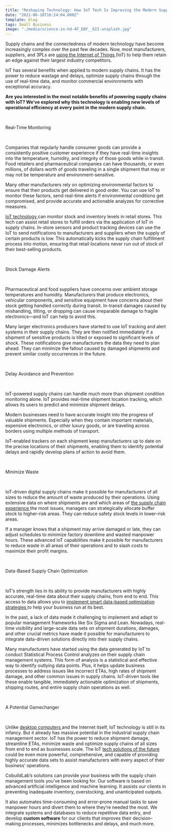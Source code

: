 ```yaml
---
title: "Reshaping Technology: How IoT Tech Is Improving the Modern Supply Chain"
date: "2021-06-10T16:24:04.000Z"
template: blog
tags: Small Business
image: "./media/science-in-hd-4F_EBY__6II-unsplash.jpg"
---
```


Supply chains and the connectedness of modern technology have become increasingly complex over the past few decades. Now, most manufacturers, suppliers, and 3PLs are <a target="_blank" href="https://cobuildlab.com/blog/internet-of-things-in-the-logistics-industry/">  using the Internet of Things </a> (IoT) to help them retain an edge against their largest industry competitors.

IoT has several benefits when applied to modern supply chains. It has the power to reduce wastage and delays, optimize supply chains through the use of real-time data, and monitor commercial environments with exceptional accuracy. 

**Are you interested in the most notable benefits of powering supply chains with IoT? We’ve explored why this technology is enabling new levels of operational efficiency at every point in the modern supply chain.**

<br>

<title-2>Real-Time Monitoring</title-2>

<br>

Companies that regularly handle consumer goods can provide a consistently positive customer experience if they have real-time insights into the temperature, humidity, and integrity of those goods while in transit. Food retailers and pharmaceutical companies can have thousands, or even millions, of dollars worth of goods traveling in a single shipment that may or may not be temperature and environment-sensitive. 

Many other manufacturers rely on optimizing environmental factors to ensure that their products get delivered in good order. You can use IoT to monitor these factors, send real-time alerts if environmental conditions get compromised, and provide accurate and actionable analyzes for corrective measures.

<a target="_blank" href="https://www.zdnet.com/article/what-is-the-internet-of-things-everything-you-need-to-know-about-the-iot-right-now/">  IoT technology </a> can monitor stock and inventory levels in retail stores. This tech can assist retail stores to fulfill orders via the application of IoT in supply chains. In-store sensors and product tracking devices can use the IoT to send notifications to manufacturers and suppliers when the supply of certain products is low. This automatically kicks the supply chain fulfillment process into motion, ensuring that retail locations never run out of stock of their best-selling products.

<br>

<title-2>Stock Damage Alerts</title-2>

<br>

Pharmaceutical and food suppliers have concerns over ambient storage temperatures and humidity. Manufacturers that produce electronics, vehicular components, and sensitive equipment have concerns about their stock getting handled correctly during transit. In-transit damages caused by mishandling, tilting, or dropping can cause irreparable damage to fragile electronics—and IoT can help to avoid this. 

Many larger electronics producers have started to use IoT tracking and alert systems in their supply chains. They are then notified immediately if a shipment of sensitive products is tilted or exposed to significant levels of shock. These notifications give manufacturers the data they need to plan ahead. They can minimize the fallout caused by damaged shipments and prevent similar costly occurrences in the future.

<br>

<title-2>Delay Avoidance and Prevention</title-2>

<br>

IoT-powered supply chains can handle much more than shipment condition monitoring alone. IoT provides real-time shipment location tracking, which allows its users to predict and minimize shipment delays. 

Modern businesses need to have accurate insight into the progress of valuable shipments. Especially when they contain important materials, expensive electronics, or other luxury goods, or are traveling across borders using multiple methods of transport. 

IoT-enabled trackers on each shipment keep manufacturers up to date on the precise locations of their shipments, enabling them to identify potential delays and rapidly develop plans of action to avoid them.

<br>

<title-2>Minimize Waste</title-2>

<br>

IoT-driven digital supply chains make it possible for manufacturers of all sizes to reduce the amount of waste produced by their operations. Using extensive data on where shipments are and which areas of <a target="_blank" href="https://cobuildlab.com/blog/How-artificial-intelligence-impacts-your-business-supply-chain/">  the supply chain experience </a> the most issues, managers can strategically allocate buffer stock to higher-risk areas. They can reduce safety stock levels in lower-risk areas. 

If a manager knows that a shipment may arrive damaged or late, they can adjust schedules to minimize factory downtime and wasted manpower hours. These advanced IoT capabilities make it possible for manufacturers to reduce waste in all areas of their operations and to slash costs to maximize their profit margins.

<br>

<title-2>Data-Based Supply Chain Optimization</title-2>

<br>

IoT’s strength lies in its ability to provide manufacturers with highly accurate, real-time data about their supply chains, from end to end. This access to data allows you to <a target="_blank" href="https://www.industryweek.com/technology-and-iiot/article/21966196/how-manufacturers-use-iot-for-operational-efficiencies">  implement smart data-based optimization strategies </a> to help your business run at its best. 

In the past, a lack of data made it challenging to implement and adapt to popular management frameworks like Six Sigma and Lean. Nowadays, real-time visibility and large-scale data sets on shipment durations, damages, and other crucial metrics have made it possible for manufacturers to integrate data-driven solutions directly into their supply chains.

Many manufacturers have started using the data generated by IoT to conduct Statistical Process Control analyzes on their supply chain management systems. This form of analysis is a statistical and effective way to identify outlying data points. Plus, it helps update business processes to address issues like incorrect ETAs, high rates of shipment damage, and other common issues in supply chains. IoT-driven tools like these enable tangible, immediately actionable optimization of shipments, shipping routes, and entire supply chain operations as well. 

<br>

<title-2>A Potential Gamechanger</title-2>

<br>

Unlike <a target="_blank" href="https://www.hp.com/us-en/shop/cat/desktops">  desktop computers </a> and the Internet itself, IoT technology is still in its infancy. But it already has massive potential in the industrial supply chain management sector. IoT has the power to reduce shipment damage, streamline ETAs, minimize waste and optimize supply chains of all sizes from end to end as businesses scale. The IoT <a target="_blank" href="https://cobuildlab.com/blog/what-is-digital-transformation-and-how-can-small-businesses-take-advantage-of-it-this-2020/amp/">  tech solutions of the future</a> could be even more powerful, comprehensive, and capable of providing highly accurate data sets to assist manufacturers with every aspect of their business’ operations.

CobuildLab’s solutions can provide your business with the supply chain management tools you’ve been looking for. Our software is based on advanced artificial intelligence and machine learning. It assists our clients in preventing inadequate inventory, overstocking, and unanticipated outputs. 

It also automates time-consuming and error-prone manual tasks to save manpower hours and divert them to where they’re needed the most. We integrate systems and databases to reduce repetitive data entry, and develop **custom software** for our clients that improves their decision-making processes, minimizes bottlenecks and delays, and much more.





